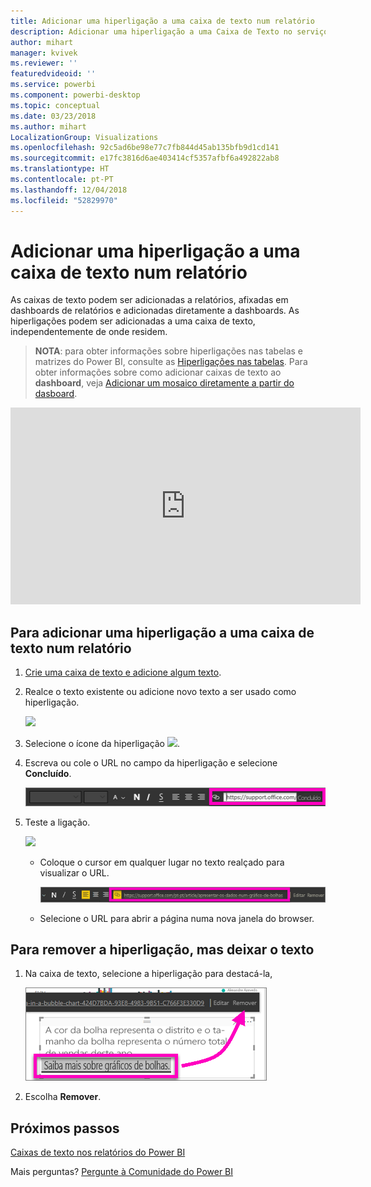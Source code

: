 ```yaml
---
title: Adicionar uma hiperligação a uma caixa de texto num relatório
description: Adicionar uma hiperligação a uma Caixa de Texto no serviço Power BI e no Power BI Desktop
author: mihart
manager: kvivek
ms.reviewer: ''
featuredvideoid: ''
ms.service: powerbi
ms.component: powerbi-desktop
ms.topic: conceptual
ms.date: 03/23/2018
ms.author: mihart
LocalizationGroup: Visualizations
ms.openlocfilehash: 92c5ad6be98e77c7fb844d45ab135bfb9d1cd141
ms.sourcegitcommit: e17fc3816d6ae403414cf5357afbf6a492822ab8
ms.translationtype: HT
ms.contentlocale: pt-PT
ms.lasthandoff: 12/04/2018
ms.locfileid: "52829970"
---
```

# <a name="add-a-hyperlink-to-a-text-box-in-a-report"></a>Adicionar uma hiperligação a uma caixa de texto num relatório
As caixas de texto podem ser adicionadas a relatórios, afixadas em dashboards de relatórios e adicionadas diretamente a dashboards. As hiperligações podem ser adicionadas a uma caixa de texto, independentemente de onde residem.  

> **NOTA**: para obter informações sobre hiperligações nas tabelas e matrizes do Power BI, consulte as [Hiperligações nas tabelas](power-bi-hyperlinks-in-tables.md). Para obter informações sobre como adicionar caixas de texto ao **dashboard**, veja [Adicionar um mosaico diretamente a partir do dasboard](service-dashboard-add-widget.md). 
> 
> 

<iframe width="560" height="315" src="https://www.youtube.com/embed/_3q6VEBhGew#t=0m55s" frameborder="0" allowfullscreen></iframe>


## <a name="to-add-a-hyperlink-to-a-text-box-in-a-report"></a>Para adicionar uma hiperligação a uma caixa de texto num relatório
1. [Crie uma caixa de texto e adicione algum texto](power-bi-reports-add-text-and-shapes.md). 
2. Realce o texto existente ou adicione novo texto a ser usado como hiperligação.
   
   ![](media/service-add-hyperlink-to-text-box/power-bi-hyperlink-new.png)
3. Selecione o ícone da hiperligação ![](media/service-add-hyperlink-to-text-box/power-bi-hyperlink-icon.png).
4. Escreva ou cole o URL no campo da hiperligação e selecione **Concluído**.
   
   ![](media/service-add-hyperlink-to-text-box/power-bi-add-link.png)
5. Teste a ligação.  
   
   ![](media/service-add-hyperlink-to-text-box/power-bi-test-link.png)
   
   * Coloque o cursor em qualquer lugar no texto realçado para visualizar o URL.  
     
      ![](media/service-add-hyperlink-to-text-box/power-bi-hyperlink-edit.png)
   * Selecione o URL para abrir a página numa nova janela do browser.

## <a name="to-remove-the-hyperlink-but-leave-the-text"></a>Para remover a hiperligação, mas deixar o texto
1. Na caixa de texto, selecione a hiperligação para destacá-la,
   
     ![](media/service-add-hyperlink-to-text-box/power-bi-hyperlink-remove.png)
2. Escolha **Remover**. 

## <a name="next-steps"></a>Próximos passos
[Caixas de texto nos relatórios do Power BI](power-bi-reports-add-text-and-shapes.md)

Mais perguntas? [Pergunte à Comunidade do Power BI](http://community.powerbi.com/)

